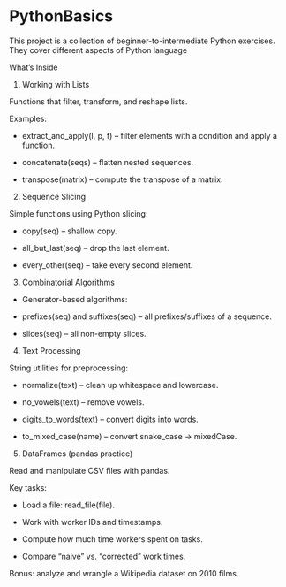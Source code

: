 # PythonBasics

This project is a collection of beginner-to-intermediate Python exercises. They cover different aspects of Python language

What’s Inside
1. Working with Lists

Functions that filter, transform, and reshape lists.

Examples:

- extract_and_apply(l, p, f) – filter elements with a condition and apply a function.

- concatenate(seqs) – flatten nested sequences.

- transpose(matrix) – compute the transpose of a matrix.

2. Sequence Slicing

Simple functions using Python slicing:

- copy(seq) – shallow copy.

- all_but_last(seq) – drop the last element.

- every_other(seq) – take every second element.

3. Combinatorial Algorithms

- Generator-based algorithms:

- prefixes(seq) and suffixes(seq) – all prefixes/suffixes of a sequence.

- slices(seq) – all non-empty slices.

4. Text Processing

String utilities for preprocessing:

- normalize(text) – clean up whitespace and lowercase.

- no_vowels(text) – remove vowels.

- digits_to_words(text) – convert digits into words.

- to_mixed_case(name) – convert snake_case → mixedCase.

5. DataFrames (pandas practice)

Read and manipulate CSV files with pandas.

Key tasks:

- Load a file: read_file(file).

- Work with worker IDs and timestamps.

- Compute how much time workers spent on tasks.

- Compare “naive” vs. “corrected” work times.

Bonus: analyze and wrangle a Wikipedia dataset on 2010 films.
